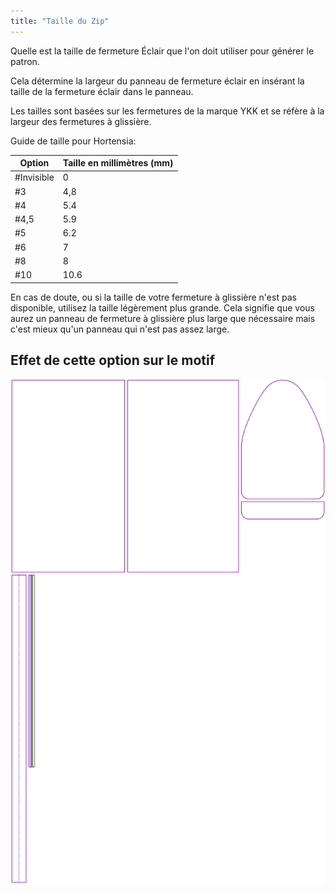 ```yaml
---
title: "Taille du Zip"
---
```


Quelle est la taille de fermeture Éclair que l'on doit utiliser pour générer le patron.

Cela détermine la largeur du panneau de fermeture éclair en insérant la taille de la fermeture éclair dans le panneau.

Les tailles sont basées sur les fermetures de la marque YKK et se réfère à la largeur des fermetures à glissière.

Guide de taille pour Hortensia:

| Option     | Taille en millimètres (mm) |
| ---------- | -------------------------- |
| #Invisible | 0                          |
| #3         | 4,8                        |
| #4         | 5.4                        |
| #4,5       | 5.9                        |
| #5         | 6.2                        |
| #6         | 7                          |
| #8         | 8                          |
| #10        | 10.6                       |

<Note>

En cas de doute, ou si la taille de votre fermeture à glissière n'est pas disponible, utilisez la taille légèrement plus grande. Cela signifie que vous aurez un panneau de fermeture à glissière plus large que nécessaire mais c'est mieux qu'un panneau qui n'est pas assez large.

</Note>

## Effet de cette option sur le motif

![Cette image montre l'effet de cette option en superposant plusieurs variantes qui ont une valeur différente pour cette option](hortensia_zippersize_sample.svg "Effet de cette option sur le motif")
